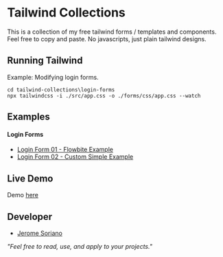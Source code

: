 # Tailwind Collections

This is a collection of my free tailwind forms / templates and components. Feel free to copy and paste. No javascripts, just plain tailwind designs.

## Running Tailwind

Example: Modifying login forms.

```shell
cd tailwind-collections\login-forms
npx tailwindcss -i ./src/app.css -o ./forms/css/app.css --watch
```

## Examples

#### Login Forms

- [Login Form 01 - Flowbite Example](tailwind-collections/login-forms/forms/login-page-01.html)
- [Login Form 02 - Custom Simple Example](tailwind-collections/login-forms/forms/login-page-02.html)

## Live Demo

Demo [here](https://dvxgit-jsoriano.github.io/Free-Tailwind-Forms-Templates-Components)

## Developer

- [Jerome Soriano](https://github.com/dvxgit-jsoriano)

*"Feel free to read, use, and apply to your projects."*